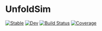 # UnfoldSim

[![Stable](https://img.shields.io/badge/docs-stable-blue.svg)](https://behinger.github.io/UnfoldSim.jl/stable/)
[![Dev](https://img.shields.io/badge/docs-dev-blue.svg)](https://behinger.github.io/UnfoldSim.jl/dev/)
[![Build Status](https://github.com/behinger/UnfoldSim.jl/actions/workflows/CI.yml/badge.svg?branch=main)](https://github.com/behinger/UnfoldSim.jl/actions/workflows/CI.yml?query=branch%3Amain)
[![Coverage](https://codecov.io/gh/behinger/UnfoldSim.jl/branch/main/graph/badge.svg)](https://codecov.io/gh/behinger/UnfoldSim.jl)
